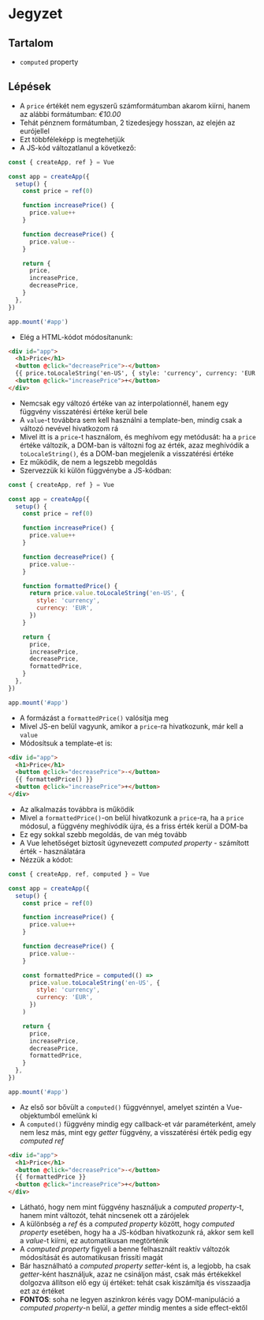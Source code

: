 # Jegyzet

## Tartalom

- `computed` property

## Lépések

- A `price` értékét nem egyszerű számformátumban akarom kiírni, hanem az alábbi formátumban: _€10.00_
- Tehát pénznem formátumban, 2 tizedesjegy hosszan, az elején az eurójellel
- Ezt többféleképp is megtehetjük
- A JS-kód változatlanul a következő:

```js
const { createApp, ref } = Vue

const app = createApp({
  setup() {
    const price = ref(0)

    function increasePrice() {
      price.value++
    }

    function decreasePrice() {
      price.value--
    }

    return {
      price,
      increasePrice,
      decreasePrice,
    }
  },
})

app.mount('#app')
```

- Elég a HTML-kódot módosítanunk:

```html
<div id="app">
  <h1>Price</h1>
  <button @click="decreasePrice">-</button>
  {{ price.toLocaleString('en-US', { style: 'currency', currency: 'EUR' }) }}
  <button @click="increasePrice">+</button>
</div>
```

- Nemcsak egy változó értéke van az interpolationnél, hanem egy függvény visszatérési értéke kerül bele
- A `value`-t továbbra sem kell használni a template-ben, mindig csak a változó nevével hivatkozom rá
- Mivel itt is a `price`-t használom, és meghívom egy metódusát: ha a `price` értéke változik, a DOM-ban is változni fog az érték, azaz meghívódik a `toLocaleString()`, és a DOM-ban megjelenik a visszatérési értéke
- Ez működik, de nem a legszebb megoldás
- Szervezzük ki külön függvénybe a JS-kódban:

```js
const { createApp, ref } = Vue

const app = createApp({
  setup() {
    const price = ref(0)

    function increasePrice() {
      price.value++
    }

    function decreasePrice() {
      price.value--
    }

    function formattedPrice() {
      return price.value.toLocaleString('en-US', {
        style: 'currency',
        currency: 'EUR',
      })
    }

    return {
      price,
      increasePrice,
      decreasePrice,
      formattedPrice,
    }
  },
})

app.mount('#app')
```

- A formázást a `formattedPrice()` valósítja meg
- Mivel JS-en belül vagyunk, amikor a `price`-ra hivatkozunk, már kell a `value`
- Módosítsuk a template-et is:

```html
<div id="app">
  <h1>Price</h1>
  <button @click="decreasePrice">-</button>
  {{ formattedPrice() }}
  <button @click="increasePrice">+</button>
</div>
```

- Az alkalmazás továbbra is működik
- Mivel a `formattedPrice()`-on belül hivatkozunk a `price`-ra, ha a `price` módosul, a függvény meghívódik újra, és a friss érték kerül a DOM-ba
- Ez egy sokkal szebb megoldás, de van még tovább
- A Vue lehetőséget biztosít úgynevezett _computed property_ - számított érték - használatára
- Nézzük a kódot:

```js
const { createApp, ref, computed } = Vue

const app = createApp({
  setup() {
    const price = ref(0)

    function increasePrice() {
      price.value++
    }

    function decreasePrice() {
      price.value--
    }

    const formattedPrice = computed(() =>
      price.value.toLocaleString('en-US', {
        style: 'currency',
        currency: 'EUR',
      })
    )

    return {
      price,
      increasePrice,
      decreasePrice,
      formattedPrice,
    }
  },
})

app.mount('#app')
```

- Az első sor bővült a `computed()` függvénnyel, amelyet szintén a Vue-objektumból emelünk ki
- A `computed()` függvény mindig egy callback-et vár paraméterként, amely nem lesz más, mint egy _getter_ függvény, a visszatérési érték pedig egy _computed ref_

```html
<div id="app">
  <h1>Price</h1>
  <button @click="decreasePrice">-</button>
  {{ formattedPrice }}
  <button @click="increasePrice">+</button>
</div>
```

- Látható, hogy nem mint függvény használjuk a *computed property*-t, hanem mint változót, tehát nincsenek ott a zárójelek
- A különbség a _ref_ és a _computed property_ között, hogy _computed property_ esetében, hogy ha a JS-kódban hivatkozunk rá, akkor sem kell a _value_-t kiírni, ez automatikusan megtörténik
- A _computed property_ figyeli a benne felhasznált reaktív változók módosítását és automatikusan frissíti magát
- Bár használható a _computed property_ *setter*-ként is, a legjobb, ha csak *getter*-ként használjuk, azaz ne csináljon mást, csak más értékekkel dolgozva állítson elő egy új értéket: tehát csak kiszámítja és visszaadja ezt az értéket 
- **FONTOS**: soha ne legyen aszinkron kérés vagy DOM-manipuláció a *computed property*-n belül, a _getter_ mindig mentes a side effect-ektől
